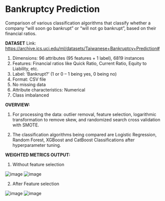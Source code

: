 # Bankruptcy Prediction
Comparison of various classification algorithms that classify whether a company “will soon go bankrupt” or “will not go bankrupt”, based on their financial ratios.

**DATASET**
Link: https://archive.ics.uci.edu/ml/datasets/Taiwanese+Bankruptcy+Prediction#

1) Dimensions: 96 attributes (95 features + 1 label), 6819 instances 
2) Features: Financial ratios like Quick Ratio, Current Ratio, Equity to Liability, etc.
3) Label: ‘Bankrupt?’ (1 or 0 – 1 being yes, 0 being no)
4) Format: CSV file
5) No missing data
6) Attribute characteristics: Numerical
7) Class imbalanced


**OVERVIEW:**
1) For processing the data: outlier removal, feature selection, logarithmic transformation to remove skew, and randomized search cross validation with SMOTE.

2) The classification algorithms being compared are Logistic Regression, Random Forest, XGBoost and CatBoost Classifications after hyperparameter tuning.


**WEIGHTED METRICS OUTPUT:**
1) Without feature selection

![image](https://user-images.githubusercontent.com/67577967/137084735-032ec83b-1347-470e-a050-94625e10ff96.png)
![image](https://user-images.githubusercontent.com/67577967/137084853-4acb11e4-c38d-448f-bb83-2c08236f9fc6.png)


2) After Feature selection

![image](https://user-images.githubusercontent.com/67577967/137084923-642ebfb6-bfef-406e-86aa-dc26f133528f.png)
![image](https://user-images.githubusercontent.com/67577967/137085002-8ef1408a-a009-4899-ace0-ff682c331dd6.png)




